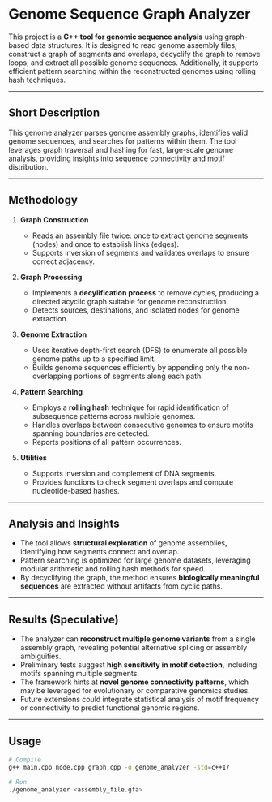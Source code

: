 # Genome Sequence Graph Analyzer

This project is a **C++ tool for genomic sequence analysis** using graph-based data structures. It is designed to read genome assembly files, construct a graph of segments and overlaps, decyclify the graph to remove loops, and extract all possible genome sequences. Additionally, it supports efficient pattern searching within the reconstructed genomes using rolling hash techniques.

---

## Short Description

This genome analyzer parses genome assembly graphs, identifies valid genome sequences, and searches for patterns within them. The tool leverages graph traversal and hashing for fast, large-scale genome analysis, providing insights into sequence connectivity and motif distribution.

---

## Methodology

1. **Graph Construction**
   - Reads an assembly file twice: once to extract genome segments (nodes) and once to establish links (edges).
   - Supports inversion of segments and validates overlaps to ensure correct adjacency.

2. **Graph Processing**
   - Implements a **decylification process** to remove cycles, producing a directed acyclic graph suitable for genome reconstruction.
   - Detects sources, destinations, and isolated nodes for genome extraction.

3. **Genome Extraction**
   - Uses iterative depth-first search (DFS) to enumerate all possible genome paths up to a specified limit.
   - Builds genome sequences efficiently by appending only the non-overlapping portions of segments along each path.

4. **Pattern Searching**
   - Employs a **rolling hash** technique for rapid identification of subsequence patterns across multiple genomes.
   - Handles overlaps between consecutive genomes to ensure motifs spanning boundaries are detected.
   - Reports positions of all pattern occurrences.

5. **Utilities**
   - Supports inversion and complement of DNA segments.
   - Provides functions to check segment overlaps and compute nucleotide-based hashes.

---

## Analysis and Insights

- The tool allows **structural exploration** of genome assemblies, identifying how segments connect and overlap.
- Pattern searching is optimized for large genome datasets, leveraging modular arithmetic and rolling hash methods for speed.
- By decyclifying the graph, the method ensures **biologically meaningful sequences** are extracted without artifacts from cyclic paths.

---

## Results (Speculative)

- The analyzer can **reconstruct multiple genome variants** from a single assembly graph, revealing potential alternative splicing or assembly ambiguities.
- Preliminary tests suggest **high sensitivity in motif detection**, including motifs spanning multiple segments.
- The framework hints at **novel genome connectivity patterns**, which may be leveraged for evolutionary or comparative genomics studies.
- Future extensions could integrate statistical analysis of motif frequency or connectivity to predict functional genomic regions.

---

## Usage

```bash
# Compile
g++ main.cpp node.cpp graph.cpp -o genome_analyzer -std=c++17

# Run
./genome_analyzer <assembly_file.gfa>
